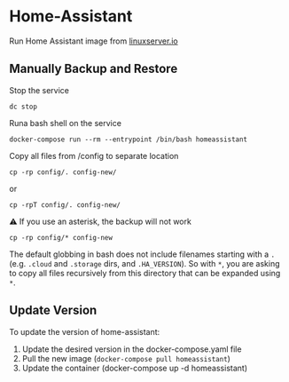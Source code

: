 # Home-Assistant

Run Home Assistant image from [linuxserver.io](https://hub.docker.com/r/linuxserver/homeassistant)

## Manually Backup and Restore

Stop the service

```shell
dc stop
```

Runa bash shell on the service

```shell
docker-compose run --rm --entrypoint /bin/bash homeassistant
```

Copy all files from /config to separate location

```shell
cp -rp config/. config-new/
```

or

```shell
cp -rpT config/. config-new/
```

:warning: If you use an asterisk, the backup will not work

```shell
cp -rp config/* config-new
```

The default globbing in bash does not include filenames starting with a `.` (e.g. `.cloud` and `.storage` dirs, and `.HA_VERSION`). So with `*`, you are asking to copy all files recursively from this directory that can be expanded using `*`.

## Update Version

To update the version of home-assistant:

1) Update the desired version in the docker-compose.yaml file
1) Pull the new image (`docker-compose pull homeassistant`)
1) Update the container (docker-compose up -d homeassistant)
